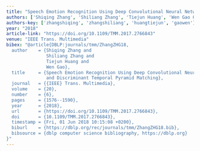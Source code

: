 ```yaml
---
title: "Speech Emotion Recognition Using Deep Convolutional Neural Network and Discriminant Temporal Pyramid Matching"
authors: ['Shiqing Zhang', 'Shiliang Zhang', 'Tiejun Huang', 'Wen Gao 0001']
authors-key: ['zhangshiqing', 'zhangshiliang', 'huangtiejun', 'gaowen']
year: "2018"
article-link: "https://doi.org/10.1109/TMM.2017.2766843"
venue: "IEEE Trans. Multimedia"
bibex: "@article{DBLP:journals/tmm/ZhangZHG18,
  author    = {Shiqing Zhang and
               Shiliang Zhang and
               Tiejun Huang and
               Wen Gao},
  title     = {Speech Emotion Recognition Using Deep Convolutional Neural Network
               and Discriminant Temporal Pyramid Matching},
  journal   = {{IEEE} Trans. Multimedia},
  volume    = {20},
  number    = {6},
  pages     = {1576--1590},
  year      = {2018},
  url       = {https://doi.org/10.1109/TMM.2017.2766843},
  doi       = {10.1109/TMM.2017.2766843},
  timestamp = {Fri, 01 Jun 2018 10:15:08 +0200},
  biburl    = {https://dblp.org/rec/journals/tmm/ZhangZHG18.bib},
  bibsource = {dblp computer science bibliography, https://dblp.org}
}"
---
```

